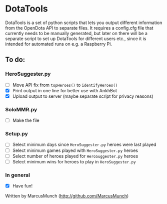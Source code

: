 # DotaTools
DotaTools is a set of python scripts that lets you output different information from the OpenDota API to separate files. It requires a config.cfg file that currently needs to be manually generated, but later on there will be a separate script to set up DotaTools for different users etc., since it is intended for automated runs on e.g. a Raspberry Pi.

## To do:

### HeroSuggester.py
- [ ] Move API fix from `topHeroes()` to `identifyHeroes()`
- [x] Print output in one line for better use with AnkhBot
- [x] Upload output to server (maybe separate script for privacy reasons)

### SoloMMR.py
- [ ] Make the file

### Setup.py
- [ ] Select minimum days since `HeroSuggester.py` heroes were last played
- [ ] Select minimum games played with `HeroSuggester.py` heroes
- [ ] Select number of heroes played for `HeroSuggester.py` heroes
- [ ] Select minimum wins for heroes to play in `HeroSuggester.py`

### In general
- [x] Have fun!

Written by MarcusMunch (http://github.com/MarcusMunch)
